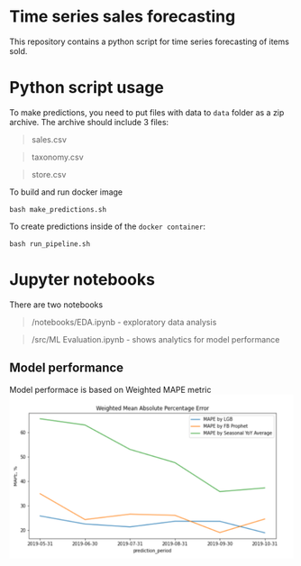 # Time series sales forecasting

This repository contains a python script for time series forecasting of items sold.

# Python script usage

To make predictions, you need to put files with data to `data` folder as a zip archive. The archive should include 3 files:
> sales.csv

> taxonomy.csv

> store.csv

To build and run docker image
```
bash make_predictions.sh
```

To create predictions inside of the `docker container`:

```
bash run_pipeline.sh
```

# Jupyter notebooks

There are two notebooks
> /notebooks/EDA.ipynb - exploratory data analysis

> /src/ML Evaluation.ipynb - shows analytics for model performance

## Model performance

Model performace is based on Weighted MAPE metric
![alt text](src/performance.png)